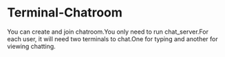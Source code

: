 # Terminal-Chatroom
You can create and join chatroom.You only need to run chat_server.For each user, it will need two terminals to chat.One for typing and another for viewing chatting.

